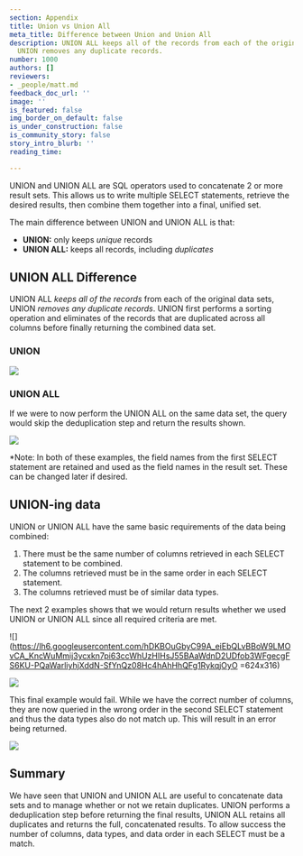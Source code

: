 ```yaml
---
section: Appendix
title: Union vs Union All
meta_title: Difference between Union and Union All
description: UNION ALL keeps all of the records from each of the original data sets,
  UNION removes any duplicate records.
number: 1000
authors: []
reviewers:
- _people/matt.md
feedback_doc_url: ''
image: ''
is_featured: false
img_border_on_default: false
is_under_construction: false
is_community_story: false
story_intro_blurb: ''
reading_time: 

---
```

UNION and UNION ALL are SQL operators used to concatenate 2 or more result sets. This allows us to write multiple SELECT statements, retrieve the desired results, then combine them together into a final, unified set.

The main difference between UNION and UNION ALL is that:

* **UNION:** only keeps _unique_ records
* **UNION ALL:** keeps all records, including _duplicates_

## **UNION ALL Difference**

UNION ALL _keeps all of the records_ from each of the original data sets, UNION _removes any duplicate records_. UNION first performs a sorting operation and eliminates of the records that are duplicated across all columns before finally returning the combined data set.

### **UNION**

![](https://lh6.googleusercontent.com/OSvoewMol5ukLWH19K7Ffrgd6zgvfrP91RjCTxXYS6CAyaHjznzavZzka0NraQJxL1PwFOc6My_djgwqKDJW1X_lyL47-txlYKpq-2HVKAftMd8dLMcM4z1hgAdybH6D3ExWMouz)

### **UNION ALL**

If we were to now perform the UNION ALL on the same data set, the query would skip the deduplication step and return the results shown.

![](https://lh4.googleusercontent.com/I1EPG9JsbvQ2PEu3MT8MqVFwPF8chYGBvS5QqTW6IQxgvGeD5K_kk2LNHXvBD0WNyXqA3LNr1FTNT1lpZXPhU9aoJlf1c50CTmKRPIyfQL2wuVHZcLYcAu3QEj8CuoWUENDaTdCY)

\*Note: In both of these examples, the field names from the first SELECT statement are retained and used as the field names in the result set. These can be changed later if desired.

## **UNION-ing data**

UNION or UNION ALL have the same basic requirements of the data being combined:

1. There must be the same number of columns retrieved in each SELECT statement to be combined.
2. The columns retrieved must be in the same order in each SELECT statement.
3. The columns retrieved must be of similar data types.

The next 2 examples shows that we would return results whether we used UNION or UNION ALL since all required criteria are met.

![](https://lh6.googleusercontent.com/hDKBOuGbyC99A_eiEbQLvBBoW9LMOvCA_KncWuMmij3ycxkn7pi63ccWhUzHIHsJ55BAaWdnD2UDfob3WFgecgFS6KU-PQaWarliyhjXddN-SfYnQz08Hc4hAhHhQFg1RykqjOyO =624x316)

![](https://lh4.googleusercontent.com/VxdYnU7yUP6ZAEJ_D53XNh6-2KzXSAifIdUCTGPJ29ufxOPIz5kP8QF1jvYvj6TrzS8A9GD3PlUrESVOi-fILlDkm2Umq9kDbI7LWCcvouzHzpbSv2h6eTmGfjImTO4KWz_6i_VS)

This final example would fail. While we have the correct number of columns, they are now queried in the wrong order in the second SELECT statement and thus the data types also do not match up. This will result in an error being returned.

![](https://lh5.googleusercontent.com/dBOn5Tzf5sFQ9BaXdU0WZInVbE0gAotKcJI31ZKDriDRpfpKZ5YfBN-HqArGzJyPOJAB4sMC3QkP2w1VsKqa24MnXpJPpUMoSmVCeHJ1Gx6uhrHOBLK3jYsjf75O-QaTHKaYdAxQ)

## **Summary**

We have seen that UNION and UNION ALL are useful to concatenate data sets and to manage whether or not we retain duplicates. UNION performs a deduplication step before returning the final results, UNION ALL retains all duplicates and returns the full, concatenated results. To allow success the number of columns, data types, and data order in each SELECT must be a match.